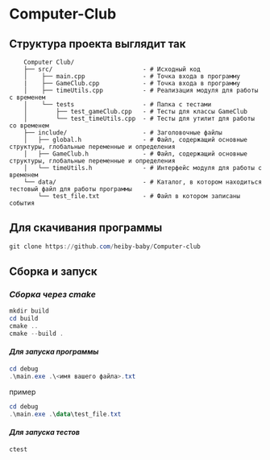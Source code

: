 # Computer-Club

## Структура проекта выглядит так

```
    Computer Club/
    ├── src/                         - # Исходный код
    │    ├── main.cpp                - # Точка входа в программу
    |    ├── GameClub.cpp            - # Точка входа в программу
    │    ├── timeUtils.cpp           - # Реализация модуля для работы с временем
    │    └── tests                   - # Папка с тестами
    │        ├── test_gameClub.cpp   - # Тесты для классы GameClub
    │        └── test_timeUtils.cpp  - # Тесты для утилит для работы со временем
    ├── include/                     - # Заголовочные файлы
    │   ├── global.h                 - # Файл, содержащий основные структуры, глобальные переменные и определения
    │   ├── GameClub.h               - # Файл, содержащий основные структуры, глобальные переменные и определения
    │   └── timeUtils.h              - # Интерфейс модуля для работы с временем
    └── data/                        - # Каталог, в котором находиться тестовый файл для работы программы 
        └── test_file.txt            - # Файл в котором записаны события
```

## Для скачивания программы

```powershell
git clone https://github.com/heiby-baby/Computer-club
```

## Cборка и запуск

### *Сборка через cmake*

```powershell
mkdir build
cd build
cmake ..
cmake --build .
```

#### *Для запуска программы*

```powershell
cd debug
.\main.exe .\<имя вашего файла>.txt
```
пример
```powershell
cd debug
.\main.exe .\data\test_file.txt
```
#### *Для запуска тестов*

```powerchell
ctest
```


